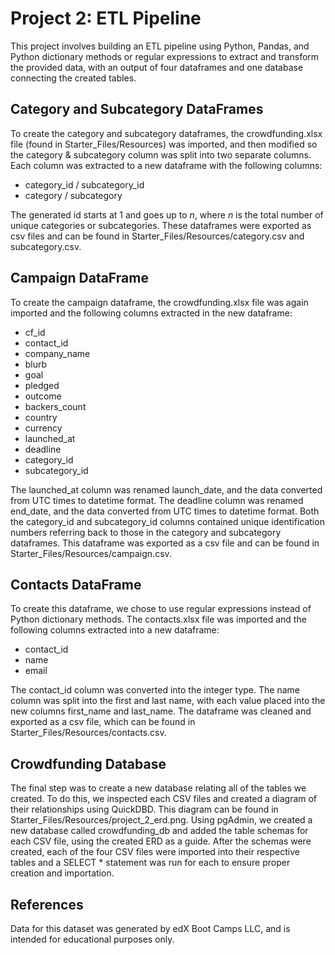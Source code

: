# Project 2: ETL Pipeline
This project involves building an ETL pipeline using Python, Pandas, and Python dictionary methods or regular expressions to extract and transform the provided data, with an output of four dataframes and one database connecting the created tables.

## Category and Subcategory DataFrames 
To create the category and subcategory dataframes, the crowdfunding.xlsx file (found in Starter_Files/Resources) was imported, and then modified so the category & subcategory column was split into two separate columns. Each column was extracted to a new dataframe with the following columns:
* category_id / subcategory_id
* category / subcategory

The generated id starts at 1 and goes up to _n_, where _n_ is the total number of unique categories or subcategories. These dataframes were exported as csv files and can be found in Starter_Files/Resources/category.csv and subcategory.csv.

## Campaign DataFrame 
To create the campaign dataframe, the crowdfunding.xlsx file was again imported and the following columns extracted in the new dataframe:
* cf_id
* contact_id
* company_name
* blurb
* goal
* pledged
* outcome
* backers_count
* country
* currency
* launched_at
* deadline
* category_id
* subcategory_id

The launched_at column was renamed launch_date, and the data converted from UTC times to datetime format. The deadline column  was renamed end_date, and the data converted from UTC times to datetime format. Both the category_id and subcategory_id columns contained unique identification numbers referring back to those in the category and subcategory dataframes. This dataframe was exported as a csv file and can be found in Starter_Files/Resources/campaign.csv.

 ## Contacts DataFrame
 To create this dataframe, we chose to use regular expressions instead of Python dictionary methods. The contacts.xlsx file was imported and the following columns extracted into a new dataframe:
 * contact_id
 * name
 * email

The contact_id column was converted into the integer type. The name column was split into the first and last name, with each value placed into the new columns first_name and last_name. The dataframe was cleaned and exported as a csv file, which can be found in Starter_Files/Resources/contacts.csv.

## Crowdfunding Database
The final step was to create a new database relating all of the tables we created. To do this, we inspected each CSV files and created a diagram of their relationships using QuickDBD. This diagram can be found in Starter_Files/Resources/project_2_erd.png. Using pgAdmin, we created a new database called crowdfunding_db and added the table schemas for each CSV file, using the created ERD as a guide. After the schemas were created, each of the four CSV files were imported into their respective tables and a SELECT * statement was run for each to ensure proper creation and importation.

## References 
Data for this dataset was generated by edX Boot Camps LLC, and is intended for educational purposes only.

